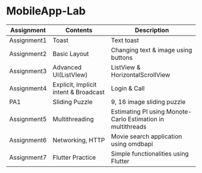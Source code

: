 # MobileApp-Lab

|Assignment|Contents|Description|
|------|---|---|
|Assignment1|Toast|Text toast|
|Assignment2|Basic Layout|Changing text & image using buttons|
|Assignment3|Advanced UI(ListVIew)|ListView & HorizontalScrollView|
|Assignment4|Explicit, implicit intent & Broadcast|Login & Call|
|PA1|Sliding Puzzle|9, 16 image sliding puzzle|
|Assignment5|Multithreading|Estimating PI using Monote-Carlo Estimation in multithreads|
|Assignment6|Networking, HTTP|Movie search application using omdbapi|
|Assignment7|Flutter Practice|Simple functionalities using Flutter|
